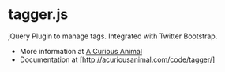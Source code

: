 tagger.js
=========

jQuery Plugin to manage tags. Integrated with Twitter Bootstrap.

* More information at [A Curious Animal](http://acuriousanimal.com/blog/2012/12/26/tagger-a-jquery-plugin-to-manage-tags/)
* Documentation at [http://acuriousanimal.com/code/tagger/]
